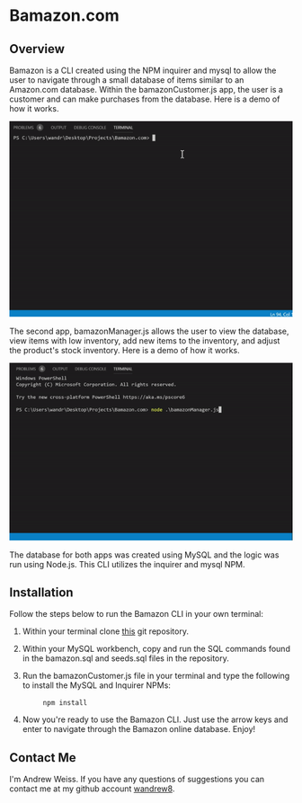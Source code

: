 # Bamazon.com
## Overview

Bamazon is a CLI created using the NPM inquirer and mysql to allow the user to navigate through a small database of items similar to an Amazon.com database. Within the bamazonCustomer.js app, the user is a customer and can make purchases from the database. Here is  a demo of how it works.

![photo](images/bamazon.gif)

The second app, bamazonManager.js allows the user to view the database, view items with low inventory, add new items to the inventory, and adjust the product's stock inventory. Here is a demo of how it works.  

![photo](images/manager.gif)

The database for both apps was created using MySQL and the logic was run using Node.js. This CLI utilizes the inquirer and mysql NPM. 


## Installation 

Follow the steps below to run the Bamazon CLI in your own terminal:

1. Within your terminal clone [this](https://github.com/wandrew8/Bamazon.com.git) git repository.

2. Within your MySQL workbench, copy and run the SQL commands found in the bamazon.sql and seeds.sql files in the repository.

3. Run the bamazonCustomer.js file in your terminal and type the following to install the MySQL and Inquirer NPMs:

            npm install

4. Now you're ready to use the Bamazon CLI. Just use the arrow keys and enter to navigate through the Bamazon online database. Enjoy!

## Contact Me

 I'm Andrew Weiss. If you have any questions of suggestions you can contact me at my github account [wandrew8](https://github.com/wandrew8).
